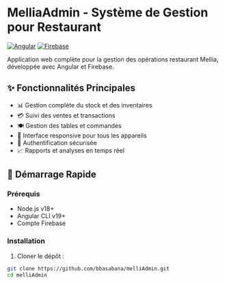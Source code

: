 # MelliaAdmin - Système de Gestion pour Restaurant

[![Angular](https://img.shields.io/badge/Angular-19-red.svg)](https://angular.io/)
[![Firebase](https://img.shields.io/badge/Firebase-Cloud-orange.svg)](https://firebase.google.com/)

Application web complète pour la gestion des opérations restaurant Mellia, développée avec Angular et Firebase.

## ✨ Fonctionnalités Principales

- 📊 Gestion complète du stock et des inventaires
- 💳 Suivi des ventes et transactions
- 🍽️ Gestion des tables et commandes
- 📱 Interface responsive pour tous les appareils
- 🔐 Authentification sécurisée
- 📈 Rapports et analyses en temps réel

## 🚀 Démarrage Rapide

### Prérequis

- Node.js v18+
- Angular CLI v19+
- Compte Firebase

### Installation

1. Cloner le dépôt :
```bash
git clone https://github.com/bbasabana/melliAdmin.git
cd melliAdmin